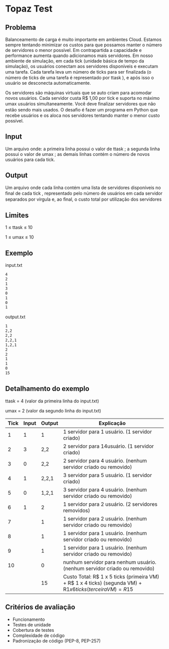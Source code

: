 # Topaz Test

## Problema 

Balanceamento de carga é muito importante em ambientes Cloud. Estamos sempre tentando minimizar os custos para que possamos manter o número de servidores o menor possível. Em contrapartida a capacidade e performance aumenta quando adicionamos mais servidores. Em nosso ambiente de simulação, em cada tick  (unidade básica de tempo da simulação), os usuários conectam aos servidores disponíveis e executam uma tarefa. Cada tarefa leva um número de ticks para ser ﬁnalizada (o número de ticks de uma tarefa é representado por ttask ), e após isso o usuário se desconecta automaticamente.

Os servidores são máquinas virtuais que se auto criam para acomodar novos usuários. Cada servidor custa R$ 1,00 por tick e suporta no máximo umax usuários simultaneamente. Você deve ﬁnalizar servidores que não estão sendo mais usados. O desaﬁo é fazer um programa em Python que recebe usuários e os aloca nos servidores tentando manter o menor custo possível.

## Input 

Um arquivo onde: a primeira linha possui o valor de ttask ;
a segunda linha possui o valor de umax ;
as demais linhas contém o número de novos usuários para cada tick.

## Output 

Um arquivo onde cada linha contém uma lista de servidores disponíveis no ﬁnal de cada tick , representado pelo número de usuários em cada servidor separados por vírgula e, ao ﬁnal, o custo total por utilização dos servidores

## Limites 

1 ≤ ttask ≤ 10

1 ≤ umax ≤ 10

## Exemplo 

input.txt
```txt
4
2
1
3
0
1
0
1
```

output.txt
```txt
1
2,2
2,2
2,2,1
1,2,1
2
2
1
1
0
15
```


## Detalhamento do exemplo 

ttask = 4 (valor da primeira linha do input.txt)

umax = 2 (valor da segundo linha do input.txt)

| Tick | Input | Output | Explicação |
| ----- | ----- | ------ | ---------- |
| 1 | 1 | 1 | 1 servidor para 1 usuário. (1 servidor criado)
| 2 | 3 | 2,2 | 2 servidor para 14usuário. (1 servidor criado)
| 3 | 0 | 2,2 | 2 servidor para 4 usuário. (nenhum servidor criado ou removido)
| 4 | 1 | 2,2,1 | 3 servidor para 5 usuário. (1 servidor criado)
| 5 | 0 | 1,2,1 | 3 servidor para 4 usuário. (nenhum servidor criado ou removido)
| 6 | 1 | 2 | 1 servidor para 2 usuário. (2 servidores removidos)
| 7 | | 1 | 1 servidor para 2 usuário. (nenhum servidor criado ou removido)
| 8 | | 1 | 1 servidor para 1 usuário. (nenhum servidor criado ou removido)
| 9 | | 1 | 1 servidor para 1 usuário. (nenhum servidor criado ou removido)
| 10 | | 0 | nunhum servidor para nenhum usuário. (nenhum servidor criado ou removido)
| | | 15 | Custo Total: R$ 1 x 5 ticks (primeira VM) + R$ 1 x 4 ticks) (segunda VM) + R$1 x 6 ticks (terceira VM) = R$15

## Critérios de avaliação 

- Funcionamento
- Testes de unidade
- Cobertura de testes
- Complexidade de código
- Padronização de código (PEP-8, PEP-257)
